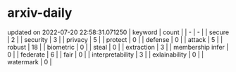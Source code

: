# arxiv-daily
updated on 2022-07-20 22:58:31.071250
| keyword | count |
| - | - |
| secure | 2 |
| security | 3 |
| privacy | 5 |
| protect | 0 |
| defense | 0 |
| attack | 5 |
| robust | 18 |
| biometric | 0 |
| steal | 0 |
| extraction | 3 |
| membership infer | 0 |
| federate | 6 |
| fair | 0 |
| interpretability | 3 |
| exlainability | 0 |
| watermark | 0 |

